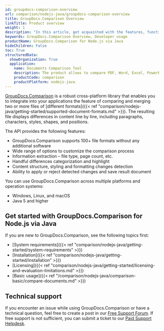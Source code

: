 ```yaml
---
id: groupdocs-comparison-overview
url: comparison/nodejs-java/groupdocs-comparison-overview
title: GroupDocs.Comparison Overview
linkTitle: Product overview
weight: 1
description: "In this article, get acquainted with the features, functions, supported file formats and developer usage of GroupDocs.Comparison for Node.js via Java — API to compare two or more files and get the difference between them."
keywords: GroupDocs.Comparison Overview, Developer usage
productName: GroupDocs.Comparison for Node.js via Java
hideChildren: False
toc: True
structuredData:
  showOrganization: True
  application:
    name: Documents Comparison Tool
    description: The product allows to compare PDF, Word, Excel, PowerPoint, AutoCad, Image, Code and much more file formats. Comparison API also supports accepting or rejecting changes, extracting document information and generating comparison reports
    productCode: comparison
    productPlatform: nodejs-java
---
```


[GroupDocs.Comparison](https://products.groupdocs.com/comparison/nodejs-java) is a robust cross-platform library that enables you to integrate into your applications the feature of comparing and merging two or more files of [different formats]({{< ref "comparison/nodejs-java/getting-started/supported-document-formats.md" >}}). The resulting file displays differences in content line by line, including paragraphs, characters, styles, shapes, and positions.

The API provides the following features:

- GroupDocs.Comparison supports 100+ file formats without any additional software
- Wide range of options to customize the comparison process
- Information extraction – file type, page count, etc.
- Handful differences categorization and highlight
- Content structure, styling and formatting changes detection
- Ability to apply or reject detected changes and save result document 

You can use GroupDocs.Comparison across multiple platforms and operation systems:

* Windows, Linux, and macOS
* Java 5 and higher

## Get started with GroupDocs.Comparison for Node.js via Java

If you are new to GroupDocs.Comparison, see the following topics first:

* [System requirements]({{< ref "comparison/nodejs-java/getting-started/system-requirements" >}})
* [Installation]({{< ref "comparison/nodejs-java/getting-started/installation" >}})
* [Licensing]({{< ref "comparison/nodejs-java/getting-started/licensing-and-evaluation-limitations.md" >}})
* [Basic usage]({{< ref "/comparison/nodejs-java/comparison-basic/compare-documents.md" >}})

## Technical support

If you encounter an issue while using GroupDocs.Comparison or have a technical question, feel free to create a post in our [Free Support Forum](https://forum.groupdocs.com/c/comparison). If free support is not sufficient, you can submit a ticket to our [Paid Support Helpdesk](https://helpdesk.groupdocs.com/).
